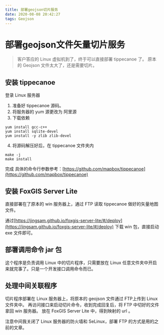 ```yaml
---
title: 部署geojson切片服务
date: 2020-08-08 20:42:27
tags: Geojson
---
```


# 部署geojson文件矢量切片服务
> 客户答应的 Linux 虚拟机到了，终于可以直接部署 tippecanoe 了。
> 原本的 Geojson 文件太大了，还是需要切片。

## 安装 tippecanoe
登录 Linux 服务器
1. 准备好 tippecanoe 源码。
2. 将服务器的 yum 源更改为 阿里源
3. 下载依赖
```
yum install gcc-c++
yum install sqlite-devel
yum install -y zlib zlib-devel
```
4. 将源码解压好后，在 tippecanoe 文件夹内
```
make -j
make install
```
完成
具体的命令行参数参考：[https://github.com/mapbox/tippecanoe](https://github.com/mapbox/tippecanoe)
## 安装 FoxGIS Server Lite
直接部署在了原本的 win 服务器上，通过 FTP 读取 tippecanoe 做好的矢量地图文件。

通过[https://jingsam.github.io/foxgis-server-lite/#/deploy](https://jingsam.github.io/foxgis-server-lite/#/deploy) 下载 win 包，直接启动 exe 文件即可。

## 部署调用命令 jar 包
这个程序是负责调用 Linux 中的切片程序，只需要放在 Linux 任意文件夹中开启来就完事了。只是一个开发接口调用命令而已。

## 处理中间关联程序
切片程序部署在 Linux 服务器上，将原本的 geojson 文件通过 FTP上传到 Linux 文件夹中。
再访问接口来启动切片命令，收到完成回复后，将 FTP 中切好的文件拿回 win 服务器。
放在 FoxGIS Server Lite 中，得到映射的 url 。

注意中间我关闭了 Linux 服务器的防火墙和 SeLinux，部署 FTP 的方式是用的之前的文章。

